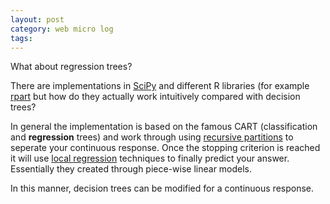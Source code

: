 ```yaml
---
layout: post
category: web micro log
tags:
---
```


What about regression trees?

There are implementations in [SciPy](http://scikit-learn.org/stable/modules/generated/sklearn.tree.DecisionTreeRegressor.html) and different R libraries (for example [rpart](https://cran.r-project.org/web/packages/rpart/rpart.pdf) but how do they actually work intuitively compared with decision trees?

In general the implementation is based on the famous CART (classification and **regression** trees) and work through using [recursive partitions](http://www.stat.cmu.edu/~cshalizi/350-2006/lecture-10.pdf) to seperate your continuous response. Once the stopping criterion is reached it will use [local regression](http://scikit-learn.org/stable/auto_examples/tree/plot_tree_regression.html) techniques to finally predict your answer. Essentially they created through piece-wise linear models.

In this manner, decision trees can be modified for a continuous response.
